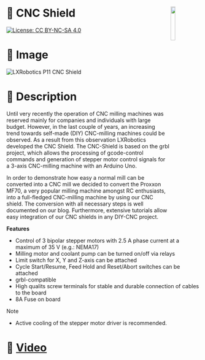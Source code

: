 <a href="https://lxrobotics.com/"><img align="right" src="https://assets.lxrobotics.com/logo-old/lxrobotics.png" width="15%"></a>
💾 CNC Shield
=============

[![License: CC BY-NC-SA 4.0](https://img.shields.io/badge/License-CC%20BY--NC--SA%204.0-lightgrey.svg)](http://creativecommons.org/licenses/by-nc-sa/4.0/)

# 📸 Image

![LXRobotics P11 CNC Shield](https://raw.githubusercontent.com/lxrobotics/CNCShield/master/images/cnc-shield-side-small.jpg)

# 📂 Description

Until very recently the operation of CNC milling machines was reserved mainly for companies and individuals with large budget. However, in the last couple of years, an increasing trend towards self-made (DIY) CNC-milling machines could be observed. As a result from this observation LXRobotics developed the CNC Shield. The CNC-Shield is based on the grbl project, which allows the processing of gcode-control commands and generation of stepper motor control signals for a 3-axis CNC-milling machine with an Arduino Uno.

In order to demonstrate how easy a normal mill can be converted into a CNC mill we decided to convert the Proxxon MF70, a very popular milling machine amongst RC enthusiasts, into a full-fledged CNC-milling machine by using our CNC shield. The conversion with all necessary steps is well documented on our blog. Furthermore, extensive tutorials allow easy integration of our CNC  shields in any DIY-CNC project.

**Features**

* Control of 3 bipolar stepper motors with 2.5 A phase current at a maximum of 35 V (e.g.: NEMA17)
* Milling motor and coolant pump can be turned on/off via relays
* Limit switch for X, Y and Z-axis can be attached
* Cycle Start/Resume, Feed Hold and Reset/Abort switches can be attached
* grbl-compatible
* High qualits screw terminals for stable and durable connection of cables to the board
* 8A Fuse on board

Note
* Active cooling of the stepper motor driver is recommended.

# 🎥 [Video](images/cnc_shield_demo.mp4)
